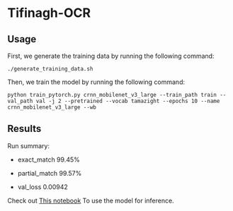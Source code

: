 # Tifinagh-OCR

## Usage
First, we generate the training data by running the following command:

```./generate_training_data.sh```

Then, we train the model by running the following command:

```python train_pytorch.py crnn_mobilenet_v3_large --train_path train --val_path val -j 2 --pretrained --vocab tamazight --epochs 10 --name crnn_mobilenet_v3_large --wb```

## Results
Run summary:

- exact_match 99.45%

- partial_match 99.57%

- val_loss 0.00942

Check out [This notebook](doctr_recognition.ipynb) To use the model for inference.
